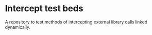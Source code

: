 # Intercept test beds

A repository to test methods of intercepting external library calls linked dynamically.
